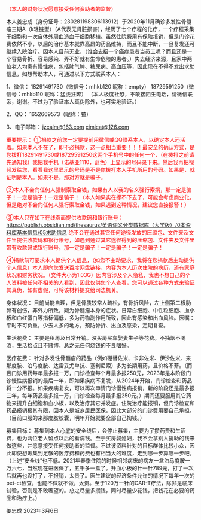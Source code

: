 <font color="#ff0000">（本人的财务状况愿意接受任何资助者的监督）</font>

本人姜忠成（身份证号：230281198306113912）于2020年11月确诊多发性骨髓瘤三期A（k轻链型）（A代表无肾脏损害），经历了七个疗程的化疗，一个疗程采集干细胞和一次自体外周血造血干细胞移植。虽然住院费用有保险报销，但是门诊花费依然不小，以后的治疗基本就靠高昂的药品维持，而且不能中断，一旦复发还可继续入院治疗。因本人目前无业，（谁会去招一个癌症患者当员工呢？而且还是一个容易骨折、容易感染、弄不好就有生命危险的患者。）失去经济来源，且家中两位老人均患有慢性病，包括肺气肿、糖尿病、高血压等，因此现在不得不发出求助信息，如想帮助本人，可通过以下方式联系本人：

1、微信：
18291491730（微信号：mhkb120 昵称：empty） 
18729591250（微信号：mhkb110 昵称：猛虎狂奔）
（本人极度社恐，不敢接陌生电话，请微信联系，谢谢。不过为了验证本人真伪除外，也可实地验证。）

2、QQ：
1652669573（昵称：猹）

3、电子邮箱：
jzcalm@163.com
cimicat@126.com

<font color="#ff0000">重要提示：</font>
<font color="#ff0000">①捐款之前您一定要提前用微信或QQ联系本人，以确定本人还活着。如果本人不在了，即不必捐款，这一点相当重要！！！最安全的确认方式，是您拨打18291491730或18729591250这两个手机号中的任何一个，（在拨打之前请先通知我）我把我手机（诺基亚1110，蓝色）上显示的号码录下来。然后我再把视频发给您，看看我这里显示的号码是不是你拨打本人手机所用的号码。如果是，就证明是本人。如果不是，那对方就是骗子。</font>

<font color="#ff0000">②本人不会向任何人强制索取金钱，如果有人以我的名义强行索捐，那一定是骗子！一定是骗子！一定是骗子！（本人如果实在撑不下去了，可能会考虑商业化，但是绝对不会向任何人强行索取金钱，如果遇到这种情况，建议您直接报警！）</font>

<font color="#ff0000">③本人只在如下在线页面提供收款码和银行账号：https://publish.obsidian.md/thesaurus/英语词义分类数据库（大学版）/0本资料库基本信息/05求助信息
绝不会在通过其它任何途径发放的压缩包、文件夹及文件里提供收款码和银行账号，如遇到通过其它途径得到的压缩包、文件夹及文件里带有收款码或银行账号，那一定是骗子！一定是骗子！一定是骗子！</font>

<font color="#ff0000">④捐款前可要求本人提供个人信息，（如您不主动要求，我将在您捐款后主动提供个人信息）本人即向您发送百度网盘链接，内容为本人历次住院的病历，还有家庭状况和财务状况。（文件大小为1.03G）因内容涉及个人隐私，我也不想自己的个人资料被任何不相关的人看到，因此仅供您个人查看，您可以通过各种方式来验证其真伪，如有虚假，可将该材料提交给司法机关。</font>

身体状况：
目前尚能自理，但是骨质较常人疏松，有骨折风险，左上侧第二根肋骨有创伤，非外力所致，疑为骨髓瘤本身的症状。日常白细胞、中性粒细胞、血小板和血红蛋白等指标偏低，多为药物副作用所致，因此有感染和出血风险。医嘱：平时不可负重，少去人多的地方，预防骨折、出血及感染，定期复查。

生活花费：
主要是租房及日常开销。没买房买车娶妻生子等花费。不抽烟不喝酒，生活检点且不赌博，总之无任何烧钱的不良嗜好。

医疗花费：
针对多发性骨髓瘤的药品（例如硼替佐米、卡非佐米、伊沙佐米、来那度胺、泊马度胺、达雷妥尤单抗、塞利尼索）多为长期用药，且价格不菲。（而且门诊用药每年最多报一万，门诊检查每个月最多报250元，2023年是本阶段门诊慢性病报销的最后一年，即如果疾病不复发，从2024年开始，门诊检查和药品将一分不报。如果疾病复发，可以再次申请门诊慢性病报销，新的阶段还是最多报三年，每年药品最多报一万，门诊检查每月最多报250元。）期间还要服用其它药物来提升白细胞和血小板，以及治疗其它并发症。住院治疗能报销，但门诊检查和药品报销极其有限，因本人是城乡居民医保，因此大部分的门诊费用要自己承担。（目前口服的来那度胺胶囊，明年开始就要全部自己掏钱。）

募集目标：
募集到本人心底的安全线后，会停止募集，主要为了攒药费和生活费，也为两位老人留点以后的看病钱。至于买房娶媳妇，我不会拿别人捐助的钱来做这些，并愿意接受任何援助者的监督。不过该资料针对的目标群体比较小众，因此即使想筹集到足够的医疗费和药费也有相当大的难度，走到哪一步算哪一步吧。（上述“安全线”也不低。2021年春季住院的时候相邻病床的病友一盒泊马度胺一万六七，当然现在进医保了，五千多一盒了。升血小板的针一针789元，打了一次后就再也没打了，不报销，太贵了。医生建议的经济条件允许的情况下每年一次的pet-ct检查，也能不做就不做，太贵。至于120万一针的CAR-T疗法，除非是临床试验，否则是不敢奢望的。总之尽量多攒钱，同时尽量少花钱，把钱花在必要的药品和治疗上。）

姜忠成
2023年3月6日
